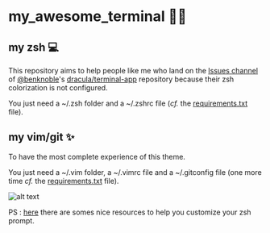 # my_awesome_terminal 🧛‍♂️

## my zsh 💻

This repository aims to help people like me who land on the [Issues channel](https://github.com/dracula/terminal-app/issues/14) of [@benknoble](https://github.com/benknoble)'s [dracula/terminal-app](https://github.com/dracula/terminal-app) repository because their zsh colorization is not configured.

You just need a ~/.zsh folder and a ~/.zshrc file (*cf.* the [requirements.txt](https://github.com/mdeboute/my_awesome_terminal/blob/main/requirements.txt) file).

## my vim/git ✨

To have the most complete experience of this theme.

You just need a ~/.vim folder, a ~/.vimrc file and a ~/.gitconfig file (one more time *cf.* the [requirements.txt](https://github.com/mdeboute/my_awesome_terminal/blob/main/requirements.txt) file).

![alt text](https://github.com/mdeboute/my_awesome_zsh/blob/main/assets/Capture%20d’écran%202020-10-13%20à%2019.02.08%202.png)


PS : [here](https://stackoverflow.com/questions/689765/how-can-i-change-the-color-of-my-prompt-in-zsh-different-from-normal-text) there are somes nice resources to help you customize your zsh prompt.
